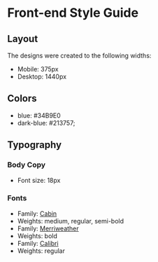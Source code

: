 # Front-end Style Guide

## Layout

The designs were created to the following widths:

- Mobile: 375px
- Desktop: 1440px

## Colors

- blue: #34B9E0
- dark-blue: #213757;

## Typography

### Body Copy

- Font size: 18px

### Fonts

- Family: [Cabin](https://fonts.google.com/specimen/Cabin)
- Weights: medium, regular, semi-bold
- Family: [Merriweather](https://fonts.google.com/specimen/Merriweather)
- Weights: bold
- Family: [Calibri](https://fonts.google.com/specimen/Calibri)
- Weights: regular

